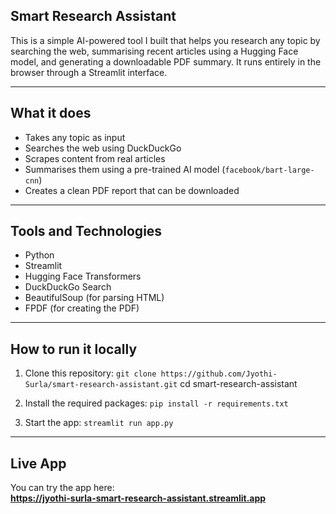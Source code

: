 ## Smart Research Assistant

This is a simple AI-powered tool I built that helps you research any topic by searching the web, summarising recent articles using a Hugging Face model, and generating a downloadable PDF summary. It runs entirely in the browser through a Streamlit interface.

---

## What it does

- Takes any topic as input  
- Searches the web using DuckDuckGo  
- Scrapes content from real articles  
- Summarises them using a pre-trained AI model (`facebook/bart-large-cnn`)  
- Creates a clean PDF report that can be downloaded  

---

## Tools and Technologies

- Python  
- Streamlit  
- Hugging Face Transformers  
- DuckDuckGo Search  
- BeautifulSoup (for parsing HTML)  
- FPDF (for creating the PDF)  

---

## How to run it locally

1. Clone this repository:
```git clone https://github.com/Jyothi-Surla/smart-research-assistant.git```
cd smart-research-assistant

2. Install the required packages:
```pip install -r requirements.txt```

3. Start the app:
```streamlit run app.py```
---

## Live App
You can try the app here:  
**https://jyothi-surla-smart-research-assistant.streamlit.app**
